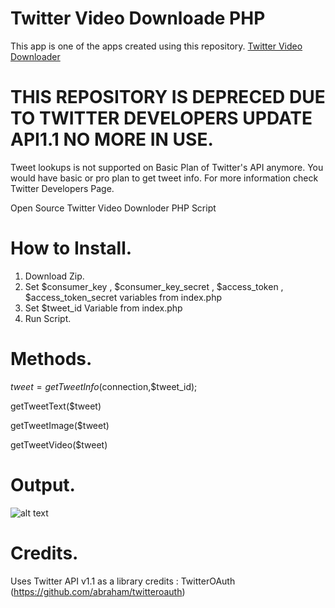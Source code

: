 # Twitter Video Downloade PHP

This app is one of the apps created using this repository.
[Twitter Video Downloader](https://play.google.com/store/apps/details?id=com.videodownloader.twittervideoindir)

# THIS REPOSITORY IS DEPRECED DUE TO TWITTER DEVELOPERS UPDATE API1.1 NO MORE IN USE. 
Tweet lookups is not supported on Basic Plan of Twitter's API anymore. You would have basic or pro plan to get tweet info. For more information check Twitter Developers Page. 

Open Source Twitter Video Downloder PHP Script

# How to Install.

1. Download Zip.
2. Set $consumer_key , $consumer_key_secret , $access_token , $access_token_secret variables from index.php
3. Set $tweet_id Variable from index.php
4. Run Script.

# Methods.

$tweet = getTweetInfo($connection,$tweet_id);

getTweetText($tweet)

getTweetImage($tweet)

getTweetVideo($tweet)

# Output.

![alt text](https://github.com/mahirozdin/Twitter-Video-Downloader/blob/master/sc1.png)

# Credits.

Uses Twitter API v1.1 as a library credits : TwitterOAuth (https://github.com/abraham/twitteroauth)

